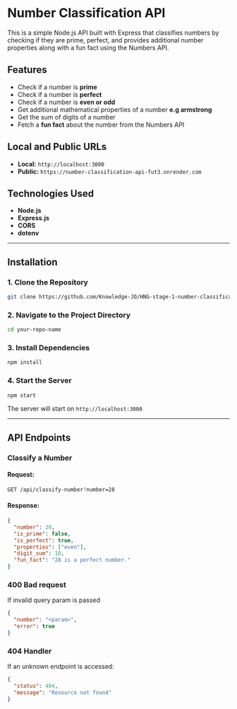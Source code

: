 # Number Classification API

This is a simple Node.js API built with Express that classifies numbers by checking if they are prime, perfect, and provides additional number properties along with a fun fact using the Numbers API.

## Features

- Check if a number is **prime**
- Check if a number is **perfect**
- Check if a number is **even or odd**
- Get additional mathematical properties of a number **e.g armstrong**
- Get the sum of digits of a number
- Fetch a **fun fact** about the number from the Numbers API

## Local and Public URLs

- **Local:** `http://localhost:3000`
- **Public:** `https://number-classification-api-fut3.onrender.com`

## Technologies Used

- **Node.js**
- **Express.js**
- **CORS**
- **dotenv**

---

## Installation

### 1. Clone the Repository

```sh
git clone https://github.com/Knowledge-JO/HNG-stage-1-number-classification-api.git
```

### 2. Navigate to the Project Directory

```sh
cd your-repo-name
```

### 3. Install Dependencies

```sh
npm install
```

### 4. Start the Server

```sh
npm start
```

The server will start on `http://localhost:3000`

---

## API Endpoints

### Classify a Number

#### Request:

```sh
GET /api/classify-number?number=28
```

#### Response:

```json
{
  "number": 28,
  "is_prime": false,
  "is_perfect": true,
  "properties": ["even"],
  "digit_sum": 10,
  "fun_fact": "28 is a perfect number."
}
```

### 400 Bad request

If invalid query param is passed

```json
{
  "number": "<param>",
  "error": true
}
```

### 404 Handler

If an unknown endpoint is accessed:

```json
{
  "status": 404,
  "message": "Resource not found"
}
```
